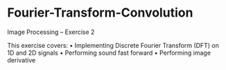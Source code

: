 # Fourier-Transform-Convolution
Image Processing – Exercise 2

This exercise covers:
• Implementing Discrete Fourier Transform (DFT) on 1D and 2D signals
• Performing sound fast forward
• Performing image derivative
